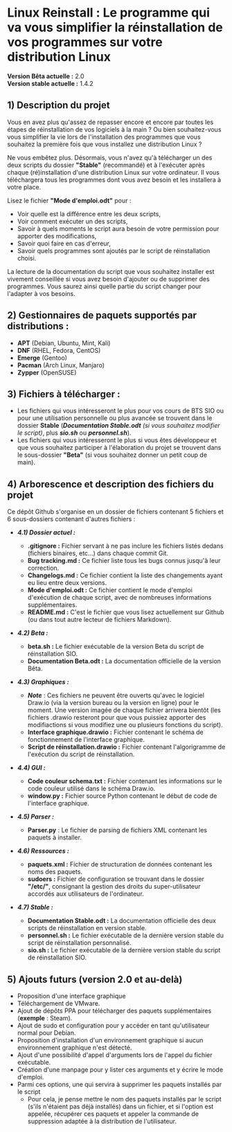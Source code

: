 # Linux Reinstall : Le programme qui va vous simplifier la réinstallation de vos programmes sur votre distribution Linux

**Version Bêta actuelle :** 2.0  
**Version stable actuelle :** 1.4.2  

## 1) Description du projet

Vous en avez plus qu'assez de repasser encore et encore par toutes les étapes de réinstallation de vos logiciels à la main ? Ou bien souhaitez-vous vous simplifier la vie lors de l'installation des programmes que vous souhaitez la première fois que vous installez une distribution Linux ?

Ne vous embêtez plus. Désormais, vous n'avez qu'à télécharger un des deux scripts du dossier **"Stable"** (recommandé) et à l'exécuter après chaque (ré)installation d'une distribution Linux sur votre ordinateur. Il vous téléchargera tous les programmes dont vous avez besoin et les installera à votre place.

Lisez le fichier **"Mode d'emploi.odt"** pour :  
<ul>
    <li> Voir quelle est la différence entre les deux scripts,  </li>
    <li> Voir comment exécuter un des scripts,  </li>
    <li> Savoir à quels moments le script aura besoin de votre permission pour apporter des modifications,  </li>  
    <li> Savoir quoi faire en cas d'erreur,  </li>
    <li> Savoir quels programmes sont ajoutés par le script de réinstallation choisi.  </li>  
</ul>

La lecture de la documentation du script que vous souhaitez installer est vivement conseillée si vous avez besoin d'ajouter ou de supprimer des programmes. Vous saurez ainsi quelle partie du script changer pour l'adapter à vos besoins.

## 2) Gestionnaires de paquets supportés par distributions :
- **APT** (Debian, Ubuntu, Mint, Kali)  
- **DNF** (RHEL, Fedora, CentOS)  
- **Emerge** (Gentoo)  
- **Pacman** (Arch Linux, Manjaro)  
- **Zypper** (OpenSUSE)  

## 3) Fichiers à télécharger :

- Les fichiers qui vous intéresseront le plus pour vos cours de BTS SIO ou pour une utilisation personnelle ou plus avancée se trouvent dans le dossier **Stable** (*__Documentation Stable.odt__* _(si vous souhaitez modifier le script)_, plus *__sio.sh__* ou *__personnel.sh__*).  
- Les fichiers qui vous intéresseront le plus si vous êtes développeur et que vous souhaitez participer à l'élaboration du projet se trouvent dans le sous-dossier **"Beta"** (si vous souhaitez donner un petit coup de main).  

## 4) Arborescence et description des fichiers du projet

Ce dépôt Github s'organise en un dossier de fichiers contenant 5 fichiers et 6 sous-dossiers contenant d'autres fichiers :  

* *__4.1) Dossier actuel :__*  
    - **.gitignore :** Fichier servant à ne pas inclure les fichiers listés dedans (fichiers binaires, etc...) dans chaque commit Git.  
    - **Bug tracking.md :** Ce fichier liste tous les bugs connus jusqu'à leur correction.  
    - **Changelogs.md :** Ce fichier contient la liste des changements ayant eu lieu entre deux versions.  
    - **Mode d'emploi.odt :** Ce fichier contient le mode d'emploi d'exécution de chaque script, avec de nombreuses informations supplémentaires.  
    - **README.md :** C'est le fichier que vous lisez actuellement sur Github (ou dans tout autre lecteur de fichiers Markdown).  

* *__4.2) Beta :__*  
    - **beta.sh :** Le fichier exécutable de la version Beta du script de réinstallation SIO.  
    - **Documentation Beta.odt :** La documentation officielle de la version Bêta.  

* *__4.3) Graphiques :__*
    - *__Note__* : Ces fichiers ne peuvent être ouverts qu'avec le logiciel Draw.io (via la version bureau ou la version en ligne) pour le moment. Une version imagée de chaque fichier arrivera bientôt (les fichiers .drawio resteront pour que vous puissiez apporter des modifiactions si vous modifiez une ou plusieurs fonctions du script).  
    - **Interface graphique.drawio :** Fichier contenant le schéma de fonctionnement de l'interface graphique.  
    - **Script de réinstallation.drawio :** Fichier contenant l'algorigramme de l'exécution du script de réinstallation.  

* *__4.4) GUI :__*  
    - **Code couleur schema.txt :** Fichier contenant les informations sur le code couleur utilisé dans le schéma Draw.io.  
    - **window.py :** Fichier source Python contenant le début de code de l'interface graphique.  

* *__4.5) Parser :__*  
    - **Parser.py** : Le fichier de parsing de fichiers XML contenant les paquets à installer.  

* *__4.6) Ressources :__*  
    - **paquets.xml :** Fichier de structuration de données contenant les noms des paquets.  
    - **sudoers :** Fichier de configuration se trouvant dans le dossier **"/etc/"**, consignant la gestion des droits du super-utilisateur accordés aux utilisateurs de l'ordinateur.  

* *__4.7) Stable :__*  
    - **Documentation Stable.odt :** La documentation officielle des deux scripts de réinstallation en version stable.  
    - **personnel.sh :** Le fichier exécutable de la dernière version stable du script de réinstallation personnalisé.  
    - **sio.sh :** Le fichier exécutable de la dernière version stable du script de réinstallation SIO.  


## 5) Ajouts futurs (version 2.0 et au-delà)

- Proposition d'une interface graphique  
- Téléchargement de VMware.  
- Ajout de dépôts PPA pour télécharger des paquets supplémentaires (**exemple** : Steam).  
- Ajout de sudo et configuration pour y accéder en tant qu'utilisateur normal pour Debian.  
- Proposition d'installation d'un environnement graphique si aucun environnement graphique n'est détecté.  
- Ajout d'une possibilité d'appel d'arguments lors de l'appel du fichier exécutable.  
- Création d'une manpage pour y lister ces arguments et y écrire le mode d'emploi.  
- Parmi ces options, une qui servira à supprimer les paquets installés par le script  
    - Pour cela, je pense mettre le nom des paquets installés par le script (s'ils n'étaient pas déjà installés) dans un fichier, et si l'option est appelée, récupérer ces paquets et appeler la commande de suppression adaptée à la distribution de l'utilisateur.  
